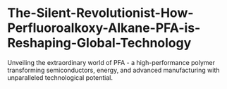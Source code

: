 # The-Silent-Revolutionist-How-Perfluoroalkoxy-Alkane-PFA-is-Reshaping-Global-Technology
 Unveiling the extraordinary world of PFA - a high-performance polymer transforming semiconductors, energy, and advanced manufacturing with unparalleled technological potential.
